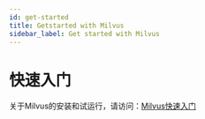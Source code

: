 ```yaml
---
id: get-started
title: Getstarted with Milvus
sidebar_label: Get started with Milvus
---
```


#  快速入门
关于Milvus的安装和试运行，请访问：[Milvus快速入门](../QuickStart.md)
